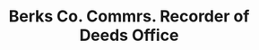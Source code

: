 ---
layout: repo
title: "Berks Co. Commrs.  Recorder of Deeds Office"
id: 14734
permalink: repos/14734/
---
